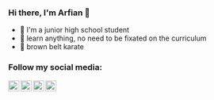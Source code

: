 ### Hi there, I'm Arfian 👋

- 🏫 I'm a junior high school student
- 🍃 learn anything, no need to be fixated on the curriculum
- 🥋 brown belt karate

### Follow my social media:

[<img align="left" alt="arfian-id.web.app" width="22px" src="https://arfian-id.web.app/img/profil.jpg" />][website]
[<img align="left" alt="https://github.com/arfian-rp" width="22px" src="https://upload.wikimedia.org/wikipedia/commons/9/91/Octicons-mark-github.svg" />][github]
[<img align="left" alt="https://www.instagram.com/arfian_rp_" width="22px" src="https://upload.wikimedia.org/wikipedia/commons/a/a5/Instagram_icon.png" />][instagram]
[<img align="left" alt="https://twitter.com/ArfianRp" width="22px" src="https://cdn-icons-png.flaticon.com/512/124/124021.png" />][twitter]

<br />

[website]: https://arfian-id.web.app
[github]: https://github.com/arfian-rp
[twitter]: https://twitter.com/ArfianRp
[instagram]: https://www.instagram.com/arfian_rp_
